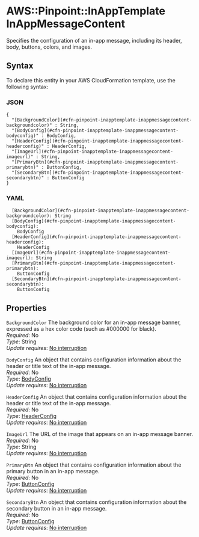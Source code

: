 # AWS::Pinpoint::InAppTemplate InAppMessageContent<a name="aws-properties-pinpoint-inapptemplate-inappmessagecontent"></a>

Specifies the configuration of an in\-app message, including its header, body, buttons, colors, and images\.

## Syntax<a name="aws-properties-pinpoint-inapptemplate-inappmessagecontent-syntax"></a>

To declare this entity in your AWS CloudFormation template, use the following syntax:

### JSON<a name="aws-properties-pinpoint-inapptemplate-inappmessagecontent-syntax.json"></a>

```
{
  "[BackgroundColor](#cfn-pinpoint-inapptemplate-inappmessagecontent-backgroundcolor)" : String,
  "[BodyConfig](#cfn-pinpoint-inapptemplate-inappmessagecontent-bodyconfig)" : BodyConfig,
  "[HeaderConfig](#cfn-pinpoint-inapptemplate-inappmessagecontent-headerconfig)" : HeaderConfig,
  "[ImageUrl](#cfn-pinpoint-inapptemplate-inappmessagecontent-imageurl)" : String,
  "[PrimaryBtn](#cfn-pinpoint-inapptemplate-inappmessagecontent-primarybtn)" : ButtonConfig,
  "[SecondaryBtn](#cfn-pinpoint-inapptemplate-inappmessagecontent-secondarybtn)" : ButtonConfig
}
```

### YAML<a name="aws-properties-pinpoint-inapptemplate-inappmessagecontent-syntax.yaml"></a>

```
  [BackgroundColor](#cfn-pinpoint-inapptemplate-inappmessagecontent-backgroundcolor): String
  [BodyConfig](#cfn-pinpoint-inapptemplate-inappmessagecontent-bodyconfig): 
    BodyConfig
  [HeaderConfig](#cfn-pinpoint-inapptemplate-inappmessagecontent-headerconfig): 
    HeaderConfig
  [ImageUrl](#cfn-pinpoint-inapptemplate-inappmessagecontent-imageurl): String
  [PrimaryBtn](#cfn-pinpoint-inapptemplate-inappmessagecontent-primarybtn): 
    ButtonConfig
  [SecondaryBtn](#cfn-pinpoint-inapptemplate-inappmessagecontent-secondarybtn): 
    ButtonConfig
```

## Properties<a name="aws-properties-pinpoint-inapptemplate-inappmessagecontent-properties"></a>

`BackgroundColor`  <a name="cfn-pinpoint-inapptemplate-inappmessagecontent-backgroundcolor"></a>
The background color for an in\-app message banner, expressed as a hex color code \(such as \#000000 for black\)\.  
*Required*: No  
*Type*: String  
*Update requires*: [No interruption](https://docs.aws.amazon.com/AWSCloudFormation/latest/UserGuide/using-cfn-updating-stacks-update-behaviors.html#update-no-interrupt)

`BodyConfig`  <a name="cfn-pinpoint-inapptemplate-inappmessagecontent-bodyconfig"></a>
An object that contains configuration information about the header or title text of the in\-app message\.  
*Required*: No  
*Type*: [BodyConfig](aws-properties-pinpoint-inapptemplate-bodyconfig.md)  
*Update requires*: [No interruption](https://docs.aws.amazon.com/AWSCloudFormation/latest/UserGuide/using-cfn-updating-stacks-update-behaviors.html#update-no-interrupt)

`HeaderConfig`  <a name="cfn-pinpoint-inapptemplate-inappmessagecontent-headerconfig"></a>
An object that contains configuration information about the header or title text of the in\-app message\.  
*Required*: No  
*Type*: [HeaderConfig](aws-properties-pinpoint-inapptemplate-headerconfig.md)  
*Update requires*: [No interruption](https://docs.aws.amazon.com/AWSCloudFormation/latest/UserGuide/using-cfn-updating-stacks-update-behaviors.html#update-no-interrupt)

`ImageUrl`  <a name="cfn-pinpoint-inapptemplate-inappmessagecontent-imageurl"></a>
The URL of the image that appears on an in\-app message banner\.  
*Required*: No  
*Type*: String  
*Update requires*: [No interruption](https://docs.aws.amazon.com/AWSCloudFormation/latest/UserGuide/using-cfn-updating-stacks-update-behaviors.html#update-no-interrupt)

`PrimaryBtn`  <a name="cfn-pinpoint-inapptemplate-inappmessagecontent-primarybtn"></a>
An object that contains configuration information about the primary button in an in\-app message\.  
*Required*: No  
*Type*: [ButtonConfig](aws-properties-pinpoint-inapptemplate-buttonconfig.md)  
*Update requires*: [No interruption](https://docs.aws.amazon.com/AWSCloudFormation/latest/UserGuide/using-cfn-updating-stacks-update-behaviors.html#update-no-interrupt)

`SecondaryBtn`  <a name="cfn-pinpoint-inapptemplate-inappmessagecontent-secondarybtn"></a>
An object that contains configuration information about the secondary button in an in\-app message\.  
*Required*: No  
*Type*: [ButtonConfig](aws-properties-pinpoint-inapptemplate-buttonconfig.md)  
*Update requires*: [No interruption](https://docs.aws.amazon.com/AWSCloudFormation/latest/UserGuide/using-cfn-updating-stacks-update-behaviors.html#update-no-interrupt)